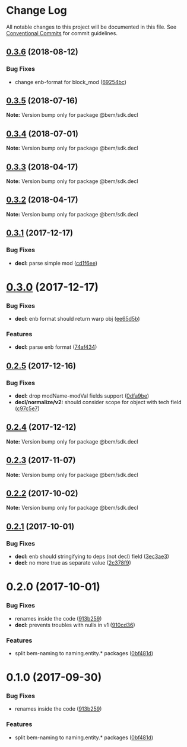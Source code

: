 # Change Log

All notable changes to this project will be documented in this file.
See [Conventional Commits](https://conventionalcommits.org) for commit guidelines.

<a name="0.3.6"></a>
## [0.3.6](https://github.com/bem/bem-sdk/compare/@bem/sdk.decl@0.3.5...@bem/sdk.decl@0.3.6) (2018-08-12)


### Bug Fixes

* change enb-format for block_mod ([69254bc](https://github.com/bem/bem-sdk/commit/69254bc))




<a name="0.3.5"></a>
## [0.3.5](https://github.com/bem/bem-sdk/compare/@bem/sdk.decl@0.3.4...@bem/sdk.decl@0.3.5) (2018-07-16)




**Note:** Version bump only for package @bem/sdk.decl

<a name="0.3.4"></a>
## [0.3.4](https://github.com/bem/bem-sdk/compare/@bem/sdk.decl@0.3.3...@bem/sdk.decl@0.3.4) (2018-07-01)




**Note:** Version bump only for package @bem/sdk.decl

<a name="0.3.3"></a>
## [0.3.3](https://github.com/bem/bem-sdk/compare/@bem/sdk.decl@0.3.2...@bem/sdk.decl@0.3.3) (2018-04-17)




**Note:** Version bump only for package @bem/sdk.decl

<a name="0.3.2"></a>
## [0.3.2](https://github.com/bem/bem-sdk/compare/@bem/sdk.decl@0.3.1...@bem/sdk.decl@0.3.2) (2018-04-17)




**Note:** Version bump only for package @bem/sdk.decl

<a name="0.3.1"></a>
## [0.3.1](https://github.com/bem/bem-sdk/compare/@bem/sdk.decl@0.3.0...@bem/sdk.decl@0.3.1) (2017-12-17)


### Bug Fixes

* **decl:** parse simple mod ([cd1f6ee](https://github.com/bem/bem-sdk/commit/cd1f6ee))




<a name="0.3.0"></a>
# [0.3.0](https://github.com/bem/bem-sdk/compare/@bem/sdk.decl@0.2.5...@bem/sdk.decl@0.3.0) (2017-12-17)


### Bug Fixes

* **decl:** enb format should return warp obj ([ee65d5b](https://github.com/bem/bem-sdk/commit/ee65d5b))


### Features

* **decl:** parse enb format ([74af434](https://github.com/bem/bem-sdk/commit/74af434))




<a name="0.2.5"></a>
## [0.2.5](https://github.com/bem/bem-sdk/compare/@bem/sdk.decl@0.2.4...@bem/sdk.decl@0.2.5) (2017-12-16)


### Bug Fixes

* **decl:** drop modName-modVal fields support ([0dfa9be](https://github.com/bem/bem-sdk/commit/0dfa9be))
* **decl/normalize/v2:** should consider scope for object with tech field ([c97c5e7](https://github.com/bem/bem-sdk/commit/c97c5e7))




<a name="0.2.4"></a>
## [0.2.4](https://github.com/bem/bem-sdk/compare/@bem/sdk.decl@0.2.3...@bem/sdk.decl@0.2.4) (2017-12-12)




**Note:** Version bump only for package @bem/sdk.decl

<a name="0.2.3"></a>
## [0.2.3](https://github.com/bem/bem-sdk/compare/@bem/sdk.decl@0.2.1...@bem/sdk.decl@0.2.3) (2017-11-07)




**Note:** Version bump only for package @bem/sdk.decl

<a name="0.2.2"></a>
## [0.2.2](https://github.com/bem/bem-sdk/compare/@bem/sdk.decl@0.2.1...@bem/sdk.decl@0.2.2) (2017-10-02)




**Note:** Version bump only for package @bem/sdk.decl

<a name="0.2.1"></a>
## [0.2.1](https://github.com/bem/bem-sdk/compare/@bem/sdk.decl@0.2.0...@bem/sdk.decl@0.2.1) (2017-10-01)


### Bug Fixes

* **decl:** enb should stringifying to deps (not decl) field ([3ec3ae3](https://github.com/bem/bem-sdk/commit/3ec3ae3))
* **decl:** no more true as separate value ([2c378f9](https://github.com/bem/bem-sdk/commit/2c378f9))




<a name="0.2.0"></a>
# 0.2.0 (2017-10-01)


### Bug Fixes

* renames inside the code ([913b259](https://github.com/bem/bem-sdk/commit/913b259))
* **decl:** prevents troubles with nulls in v1 ([910cd36](https://github.com/bem/bem-sdk/commit/910cd36))


### Features

* split bem-naming to naming.entity.* packages ([0bf481d](https://github.com/bem/bem-sdk/commit/0bf481d))




<a name="0.1.0"></a>
# 0.1.0 (2017-09-30)


### Bug Fixes

* renames inside the code ([913b259](https://github.com/bem/bem-sdk/commit/913b259))


### Features

* split bem-naming to naming.entity.* packages ([0bf481d](https://github.com/bem/bem-sdk/commit/0bf481d))
